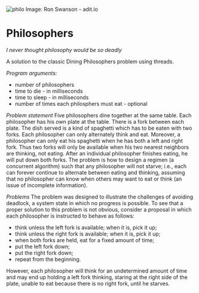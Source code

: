 
![philo](https://github.com/smclacke/philosophers/assets/115113929/96a85698-d110-4462-b748-6dc66f3094e2)
Image: Ron Swanson - adit.io


# Philosophers
*I never thought philosophy would be so deadly*


A solution to the classic Dining Philosophers problem using threads.

*Program arguments:*
 - number of philosophers
 - time to die - in milliseconds
 - time to sleep - in milliseconds
 - number of times each philosphers must eat - optional

*Problem statement*
Five philosophers dine together at the same table. Each philosopher has his own plate at the table. There is a fork between each plate. The dish served is a kind of spaghetti which has to be eaten with two forks. Each philosopher can only alternately think and eat. Moreover, a philosopher can only eat his spaghetti when he has both a left and right fork. Thus two forks will only be available when his two nearest neighbors are thinking, not eating. After an individual philosopher finishes eating, he will put down both forks. The problem is how to design a regimen (a concurrent algorithm) such that any philosopher will not starve; i.e., each can forever continue to alternate between eating and thinking, assuming that no philosopher can know when others may want to eat or think (an issue of incomplete information).

*Problems*
The problem was designed to illustrate the challenges of avoiding deadlock, a system state in which no progress is possible. To see that a proper solution to this problem is not obvious, consider a proposal in which each philosopher is instructed to behave as follows:

- think unless the left fork is available; when it is, pick it up;
- think unless the right fork is available; when it is, pick it up;
- when both forks are held, eat for a fixed amount of time;
- put the left fork down;
- put the right fork down;
- repeat from the beginning.

However, each philosopher will think for an undetermined amount of time and may end up holding a left fork thinking, staring at the right side of the plate, unable to eat because there is no right fork, until he starves.
  
